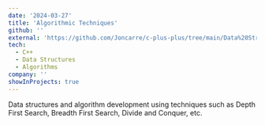 ```yaml
---
date: '2024-03-27'
title: 'Algorithmic Techniques'
github: ''
external: 'https://github.com/Joncarre/c-plus-plus/tree/main/Data%20Structures%20and%20Algorithmic%20Techniques'
tech:
  - C++
  - Data Structures
  - Algorithms
company: ''
showInProjects: true
---
```


Data structures and algorithm development using techniques such as Depth First Search, Breadth First Search, Divide and Conquer, etc.
